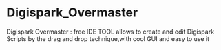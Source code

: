 # Digispark_Overmaster
Digispark Overmaster : free IDE TOOL allows to create and edit Digispark Scripts by the drag and drop technique,with cool GUI and easy to use it
